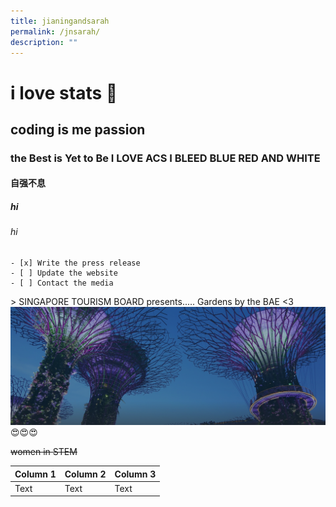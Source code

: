 ```yaml
---
title: jianingandsarah
permalink: /jnsarah/
description: ""
---
```

# i love stats 💖
## coding is me passion
### the Best is Yet to Be I LOVE ACS I BLEED BLUE RED AND WHITE
#### 自强不息
##### hi
###### hi
    - [x] Write the press release
    - [ ] Update the website
    - [ ] Contact the media
&gt; SINGAPORE TOURISM BOARD presents..... Gardens by the BAE &lt;3
![gbtb slay](/images/hero-banner.png)
😍😍😍

~~women in STEM~~



| Column 1 | Column 2 | Column 3 |
| -------- | -------- | -------- |
| Text     | Text     | Text     |
